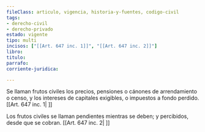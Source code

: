 ```yaml
---
fileClass: articulo, vigencia, historia-y-fuentes, codigo-civil
tags:
- derecho-civil
- derecho-privado
estado: vigente
tipo: multi
incisos: ["[[Art. 647 inc. 1]]", "[[Art. 647 inc. 2]]"]
libro:
titulo:
parrafo:
corriente-juridica:

---
```

Se llaman frutos civiles los precios, pensiones o cánones de arrendamiento o censo, y los intereses de capitales exigibles, o impuestos a fondo perdido. [[Art. 647 inc. 1| ]]

Los frutos civiles se llaman pendientes mientras se deben; y percibidos, desde que se cobran. [[Art. 647 inc. 2| ]]
